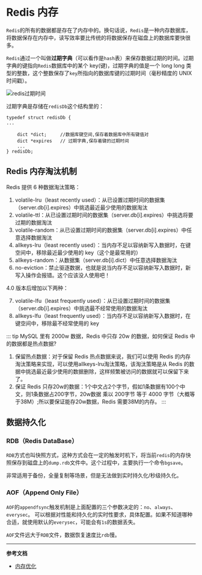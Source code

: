 # Redis 内存 

`Redis`的所有的数据都是存在了内存中的。换句话说，`Redis`是一种内存数据库，将数据保存在内存中，读写效率要比传统的将数据保存在磁盘上的数据库要快很多。

`Redis`通过一个叫做**过期字典**（可以看作是`hash`表）来保存数据过期的时间。过期字典的键指向`Redis`数据库中的某个 key(键)，过期字典的值是一个 long long 类型的整数，这个整数保存了`key`所指向的数据库键的过期时间（毫秒精度的 UNIX 时间戳）。

![redis过期时间](/img/redis/redis过期时间.png)

过期字典是存储在`redisDb`这个结构里的：

```
typedef struct redisDb {
...

    dict *dict;     //数据库键空间,保存着数据库中所有键值对
    dict *expires   // 过期字典,保存着键的过期时间
    ...
} redisDb;
```

## Redis 内存淘汰机制

Redis 提供 6 种数据淘汰策略：

1. volatile-lru（least recently used）：从已设置过期时间的数据集（server.db[i].expires）中挑选最近最少使用的数据淘汰
2. volatile-ttl：从已设置过期时间的数据集（server.db[i].expires）中挑选将要过期的数据淘汰
3. volatile-random：从已设置过期时间的数据集（server.db[i].expires）中任意选择数据淘汰
4. allkeys-lru（least recently used）：当内存不足以容纳新写入数据时，在键空间中，移除最近最少使用的 key（这个是最常用的）
5. allkeys-random：从数据集（server.db[i].dict）中任意选择数据淘汰
6. no-eviction：禁止驱逐数据，也就是说当内存不足以容纳新写入数据时，新写入操作会报错。这个应该没人使用吧！

4.0 版本后增加以下两种：

7. volatile-lfu（least frequently used）：从已设置过期时间的数据集（server.db[i].expires）中挑选最不经常使用的数据淘汰
8. allkeys-lfu（least frequently used）：当内存不足以容纳新写入数据时，在键空间中，移除最不经常使用的 key

::: tip MySQL 里有 2000w 数据，Redis 中只存 20w 的数据，如何保证 Redis 中的数据都是热点数据?
1. 保留热点数据：对于保留 Redis 热点数据来说，我们可以使用 Redis 的内存淘汰策略来实现，可以使用allkeys-lru淘汰策略，该淘汰策略是从 Redis 的数据中挑选最近最少使用的数据删除，这样频繁被访问的数据就可以保留下来了。
2. 保证 Redis 只存20w的数据：1个中文占2个字节，假如1条数据有100个中文，则1条数据占200字节，20w数据 乘以 200字节 等于 4000 字节（大概等于38M）;所以要保证能存20w数据，Redis 需要38M的内存。
:::

## 数据持久化

### RDB（Redis DataBase）

`RDB`方式也叫快照方式，这种方式会在一定的触发时机下，将当前`redis`的内存快照保存到磁盘上的`dump.rdb`文件中。这个过程中，主要执行一个命令`bgsave`。

非常适用于备份，全量复制等场景，但是无法做到实时持久化/秒级持久化。

### AOF（Append Only File）

`AOF`的`appendfsync`触发机制是上面配置的三个参数决定的：`no`、`always`、`everysec`。
可以根据对性能和持久化的实时性要求，具体配置。如果不知道哪种合适，就使用默认的`everysec`，可能会有`1s`的数据丢失。

`AOF`文件远大于`RDB`文件，数据恢复速度比`rdb`慢。
 

---
**参考文档**
- [内存优化](https://redis.io/topics/memory-optimization)